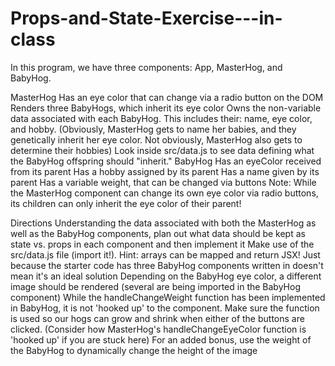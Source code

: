 # Props-and-State-Exercise---in-class
In this program, we have three components: App, MasterHog, and BabyHog.

MasterHog
Has an eye color that can change via a radio button on the DOM
Renders three BabyHogs, which inherit its eye color
Owns the non-variable data associated with each BabyHog. This includes their: name, eye color, and hobby. (Obviously, MasterHog gets to name her babies, and they genetically inherit her eye color. Not obviously, MasterHog also gets to determine their hobbies) Look inside src/data.js to see data defining what the BabyHog offspring should "inherit."
BabyHog
Has an eyeColor received from its parent
Has a hobby assigned by its parent
Has a name given by its parent
Has a variable weight, that can be changed via buttons
Note: While the MasterHog component can change its own eye color via radio buttons, its children can only inherit the eye color of their parent!

Directions
Understanding the data associated with both the MasterHog as well as the BabyHog components, plan out what data should be kept as state vs. props in each component and then implement it
Make use of the src/data.js file (import it!). Hint: arrays can be mapped and return JSX! Just because the starter code has three BabyHog components written in doesn't mean it's an ideal solution
Depending on the BabyHog eye color, a different image should be rendered (several are being imported in the BabyHog component)
While the handleChangeWeight function has been implemented in BabyHog, it is not 'hooked up' to the component. Make sure the function is used so our hogs can grow and shrink when either of the buttons are clicked. (Consider how MasterHog's handleChangeEyeColor function is 'hooked up' if you are stuck here)
For an added bonus, use the weight of the BabyHog to dynamically change the height of the image
